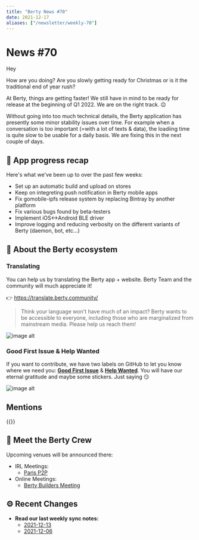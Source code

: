 ```yaml
---
title: "Berty News #70"
date: 2021-12-17
aliases: ["/newsletter/weekly-70"]
---
```


# News #70 

Hey

How are you doing? Are you slowly getting ready for Christmas or is it the traditional end of year rush? 

At Berty, things are getting faster! We still have in mind to be ready for release at the beginning of Q1 2022. We are on the right track. 😉

Without going into too much technical details, the Berty application has presently some minor stability issues over time. For example when a conversation is too important (=with a lot of texts & data), the loadiing time is quite slow to be usable for a daily basis. We are fixing this in the next couple of days. 


## 📱 App progress recap

Here's what we've been up to over the past few weeks: 
- Set up an automatic build and upload on stores
- Keep on integreting push notification in Berty mobile apps
- Fix gomobile-ipfs release system by replacing Bintray by another platform
- Fix various bugs found by beta-testers
- Implement iOS<->Android BLE driver
- Improve logging and reducing verbosity on the different variants of Berty (daemon, bot, etc...)

## 🚀 About the Berty ecosystem


### Translating 

You can help us by translating the Berty app + website. Berty Team and the community will much appreciate it! 

👉 https://translate.berty.community/  

> Think your language won't have much of an impact? Berty wants to be accessible to everyone, including those who are marginalized from mainstream media. Please help us reach them!

![image alt](https://media.giphy.com/media/26BRDvCpnEukGhmHC/giphy.gif)

### Good First Issue & Help Wanted

If you want to contribute, we have two labels on GitHub to let you know where we need you: [**Good First Issue**](https://github.com/issues?q=is%3Aissue+is%3Aopen+org%3Aberty+label%3A%22good+first+issue%22+sort%3Aupdated-desc) & [**Help Wanted**](https://github.com/issues?q=is%3Aissue+is%3Aopen+org%3Aberty+label%3A%22help+wanted%22+sort%3Aupdated-desc+). You will have our eternal gratitude and maybe some stickers. Just saying 😏

![image alt](https://media.giphy.com/media/14jQC2AONxNBHq/giphy.gif)

## Mentions


{{<tweet id="1467685518645284873">}}



## 🎉 Meet the Berty Crew

Upcoming venues will be announced there:

* IRL Meetings: 
    * [Paris P2P](https://p2p.paris/)
* Online Meetings:
    * [Berty Builders Meeting](https://www.meetup.com/berty-hq/)

## ⚙️ Recent Changes

* **Read our last weekly sync notes:**
    * [2021-12-13](https://github.com/berty/community/blob/master/meeting-notes/2021/Q4/2021-12-13--staff-team-weekly-sync.md)
    * [2021-12-06](https://github.com/berty/community/blob/master/meeting-notes/2021/Q4/2021-12-06--staff-team-weekly-sync.md)


